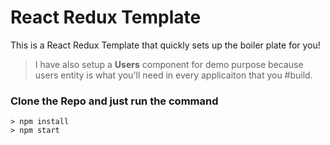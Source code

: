 # React Redux Template

This is a React Redux Template that quickly sets up the boiler plate for you!

> I have also setup a **Users** component for demo purpose because users entity is what you'll need in every applicaiton that you #build.

### Clone the Repo and just run the command

```
> npm install
> npm start
```
